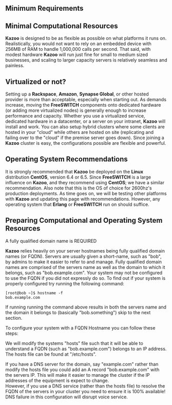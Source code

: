 ## Minimum Requirements


## Minimal Computational Resources

**Kazoo** is designed to be as flexible as possible on what platforms it runs on. Realistically, you would not want to rely on an embedded device with 256MB of RAM to handle 1,000,000 calls per second. That said, with modest hardware **Kazoo** will run just fine for small to medium sized businesses, and scaling to larger capacity servers is relatively seamless and painless.

## Virtualized or not?

Setting up a **Rackspace**, **Amazon**, **Synapse Global**, or other hosted provider is more than acceptable, especially when starting out. As demands increase, moving the **FreeSWITCH** components onto dedicated hardware (or adding more virtualized nodes) is generally enough to increase performance and capacity. Whether you use a virtualized service, dedicated hardware in a datacenter, or a server on your intranet, **Kazoo** will install and work. You can also setup hybrid clusters where some clients are hosted in your "cloud" while others are hosted on site (replicating and failing over to the "cloud" if the premise server goes down). Since joining a **Kazoo** cluster is easy, the configurations possible are flexible and powerful.
 
## Operating System Recommendations

It is strongly recommended that **Kazoo** be deployed on the **Linux** distribution **CentOS**, version 6.4 or 6.5.  Since **FreeSWITCH** is a large influence on **Kazoo**, and they recommend using **CentOS**; we have a similar recommendation. Also note that this is the OS of choice for 2600hz's production deployments. As time goes on, we will be testing other platforms with **Kazoo** and updating this page with recommendations. However, any operating system that **Erlang** or **FreeSWITCH** run on should suffice. 

## Preparing Computational and Operating System Resources

A fully qualified domain name is REQUIRED

**Kazoo** relies heavily on your server hostnames being fully qualified domain names (or FQDN).  Servers are usually given a short-name, such as "bob", by admins to make it easier to refer to and manage.  Fully qualified domain names are comprised of the servers name as well as the domain to which it belongs, such as "bob.example.com". Your system may not be configured to use the FQDN if you did not expressly do so.  To find out if your system is properly configured try running the following command:
 ```
[root@bob ~]$ hostname -f
bob.example.com
```
If running running the command above results in both the servers name and the domain it belongs to (basically "bob.something") skip to the next section.
 
To configure your system with a FQDN Hostname you can follow these steps:

We will modify the systems "hosts" file such that it will be able to understand a FQDN (such as "bob.example.com") belongs to an IP address.  The hosts file can be found at "/etc/hosts".
 
If you have a DNS server for the domain, say "example.com" rather than modify the hosts file you could add an A record "bob.example.com" with the servers IP. This will make it easier to manage the cluster if the IP addresses of the equipment is expect to change.  
However, if you use a DNS service (rather than the hosts file) to resolve the FQDN of the servers in your cluster you need to ensure it is 100% available! DNS failure in this configuration will disrupt voice service.
 
